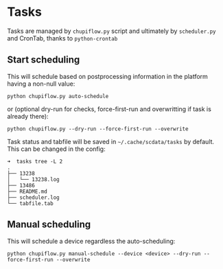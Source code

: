 # Tasks

Tasks are managed by `chupiflow.py` script and ultimately by `scheduler.py` and CronTab, thanks to `python-crontab`

## Start scheduling

This will schedule based on postprocessing information in the platform having a non-null value:

```
python chupiflow.py auto-schedule
```

or (optional dry-run for checks, force-first-run and overwritting if task is already there):

```
python chupiflow.py --dry-run --force-first-run --overwrite
```

Task status and tabfile will be saved in `~/.cache/scdata/tasks` by default. This can be changed in the config:

```
➜  tasks tree -L 2
.
├── 13238
│   └── 13238.log
├── 13486
├── README.md
├── scheduler.log
└── tabfile.tab
```

## Manual scheduling

This will schedule a device regardless the auto-scheduling:

```
python chupiflow.py manual-schedule --device <device> --dry-run --force-first-run --overwrite
```
